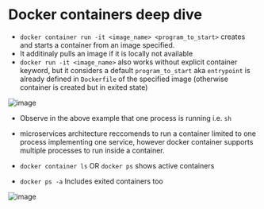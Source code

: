 # Docker containers deep dive

* `docker container run -it <image_name> <program_to_start>` creates and starts a container from an image specified.
* It additinaly pulls an image if it is locally not available
* `docker run -it <image_name>` also works without explicit container keyword, but it considers a default `program_to_start` aka `entrypoint` is already defined in `Dockerfile` of the specified image (otherwise container is created but in exited state)

![image](https://user-images.githubusercontent.com/13016162/62453065-2a560e80-b78f-11e9-9050-2bbfe4c04816.png)

* Observe in the above example that one process is running i.e. `sh` 
* microservices architecture reccomends to run a container limited to one process implementing one service, however docker container supports multiple processes to run inside a container.

* `docker container ls` OR `docker ps` shows active containers
* `docker ps -a` Includes exited containers too

![image](https://user-images.githubusercontent.com/13016162/62452350-a0597600-b78d-11e9-96aa-68f504609fbe.png)
